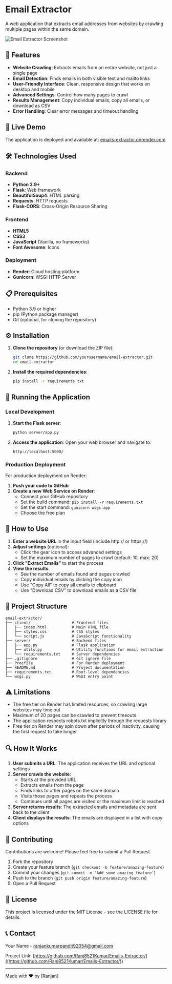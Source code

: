 # Email Extractor

A web application that extracts email addresses from websites by crawling multiple pages within the same domain.

![Email Extractor Screenshot](![image](https://github.com/user-attachments/assets/1e3d3de3-0d5b-43f9-8d2c-9c6ce4ff40dd)
)

## 🌟 Features

- **Website Crawling**: Extracts emails from an entire website, not just a single page
- **Email Detection**: Finds emails in both visible text and mailto links
- **User-Friendly Interface**: Clean, responsive design that works on desktop and mobile
- **Advanced Settings**: Control how many pages to crawl
- **Results Management**: Copy individual emails, copy all emails, or download as CSV
- **Error Handling**: Clear error messages and timeout handling

## 🚀 Live Demo

The application is deployed and available at: [emails-extractor.onrender.com](https://emails-extractor.onrender.com)

## 🛠️ Technologies Used

### Backend
- **Python 3.9+**
- **Flask**: Web framework
- **BeautifulSoup4**: HTML parsing
- **Requests**: HTTP requests
- **Flask-CORS**: Cross-Origin Resource Sharing

### Frontend
- **HTML5**
- **CSS3**
- **JavaScript** (Vanilla, no frameworks)
- **Font Awesome**: Icons

### Deployment
- **Render**: Cloud hosting platform
- **Gunicorn**: WSGI HTTP Server

## 📋 Prerequisites

- Python 3.9 or higher
- pip (Python package manager)
- Git (optional, for cloning the repository)

## ⚙️ Installation

1. **Clone the repository** (or download the ZIP file):
   ```bash
   git clone https://github.com/yourusername/email-extractor.git
   cd email-extractor
   ```

2. **Install the required dependencies**:
   ```bash
   pip install -r requirements.txt
   ```

## 🚀 Running the Application

### Local Development

1. **Start the Flask server**:
   ```bash
   python server/app.py
   ```

2. **Access the application**:
   Open your web browser and navigate to:
   ```
   http://localhost:5000/
   ```

### Production Deployment

For production deployment on Render:

1. **Push your code to GitHub**
2. **Create a new Web Service on Render**:
   - Connect your GitHub repository
   - Set the build command: `pip install -r requirements.txt`
   - Set the start command: `gunicorn wsgi:app`
   - Choose the free plan

## 📝 How to Use

1. **Enter a website URL** in the input field (include http:// or https://)
2. **Adjust settings** (optional):
   - Click the gear icon to access advanced settings
   - Set the maximum number of pages to crawl (default: 10, max: 20)
3. **Click "Extract Emails"** to start the process
4. **View the results**:
   - See the number of emails found and pages crawled
   - Copy individual emails by clicking the copy icon
   - Use "Copy All" to copy all emails to clipboard
   - Use "Download CSV" to download emails as a CSV file

## 🧩 Project Structure

```
email-extractor/
├── client/                  # Frontend files
│   ├── index.html           # Main HTML file
│   ├── styles.css           # CSS styles
│   └── script.js            # JavaScript functionality
├── server/                  # Backend files
│   ├── app.py               # Flask application
│   ├── utils.py             # Utility functions for email extraction
│   └── requirements.txt     # Server dependencies
├── .gitignore               # Git ignore file
├── Procfile                 # For Render deployment
├── README.md                # Project documentation
├── requirements.txt         # Root-level dependencies
└── wsgi.py                  # WSGI entry point
```

## ⚠️ Limitations

- The free tier on Render has limited resources, so crawling large websites may time out
- Maximum of 20 pages can be crawled to prevent timeouts
- The application respects robots.txt implicitly through the requests library
- Free tier on Render may spin down after periods of inactivity, causing the first request to take longer

## 🔍 How It Works

1. **User submits a URL**: The application receives the URL and optional settings
2. **Server crawls the website**:
   - Starts at the provided URL
   - Extracts emails from the page
   - Finds links to other pages on the same domain
   - Visits those pages and repeats the process
   - Continues until all pages are visited or the maximum limit is reached
3. **Server returns results**: The extracted emails and metadata are sent back to the client
4. **Client displays the results**: The emails are displayed in a list with copy options

## 🤝 Contributing

Contributions are welcome! Please feel free to submit a Pull Request.

1. Fork the repository
2. Create your feature branch (`git checkout -b feature/amazing-feature`)
3. Commit your changes (`git commit -m 'Add some amazing feature'`)
4. Push to the branch (`git push origin feature/amazing-feature`)
5. Open a Pull Request

## 📄 License

This project is licensed under the MIT License - see the LICENSE file for details.

## 📞 Contact

Your Name - [ranjankumarpandit92054@gmail.com](mailto:ranjankumarpandit92054@gmail.com)

Project Link: [https://github.com/Ranj8521Kumar/Emails-Extractor/]((https://github.com/Ranj8521Kumar/Emails-Extractor/))

---

Made with ❤️ by [Ranjan]
